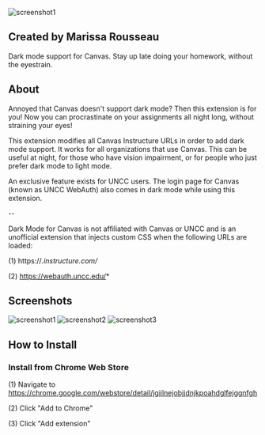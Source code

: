 ![screenshot1](https://marissa.page/res/canvas/banner.png)
## Created by Marissa Rousseau
Dark mode support for Canvas. Stay up late doing your homework, without the eyestrain.
## About
Annoyed that Canvas doesn't support dark mode? Then this extension is for you! Now you can procrastinate on your assignments all night long, without straining your eyes!

This extension modifies all Canvas Instructure URLs in order to add dark mode support.  It works for all organizations that use Canvas. This can be useful at night, for those who have vision impairment, or for people who just prefer dark mode to light mode.  

An exclusive feature exists for UNCC users. The login page for Canvas (known as UNCC WebAuth) also comes in dark mode while using this extension.

--

Dark Mode for Canvas is not affiliated with Canvas or UNCC and is an unofficial extension that injects custom CSS when the following URLs are loaded:

(1) https://*.instructure.com/*

(2) https://webauth.uncc.edu/*

 ## Screenshots
 ![screenshot1](https://marissa.page/res/canvas/screenshot1.png)
 ![screenshot2](https://marissa.page/res/canvas/screenshot2.png)
 ![screenshot3](https://marissa.page/res/canvas/screenshot3.png)

 ## How to Install
 ### Install from Chrome Web Store
 (1) Navigate to https://chrome.google.com/webstore/detail/jgiilnejobjjdnjkpoahdglfejggnfgh

 (2) Click "Add to Chrome"

 (3) Click "Add extension"
